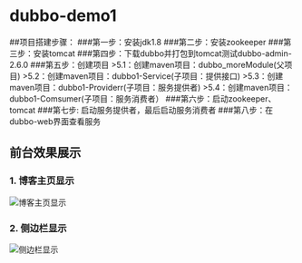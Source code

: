 ﻿# dubbo-demo1
##项目搭建步骤： 
###第一步：安装jdk1.8 
###第二步：安装zookeeper 
###第三步：安装tomcat 
###第四步：下载dubbo并打包到tomcat测试dubbo-admin-2.6.0 
###第五步：创建项目 
	>5.1：创建maven项目：dubbo_moreModule(父项目)
	>5.2：创建maven项目：dubbo1-Service(子项目：提供接口) 
	>5.3：创建maven项目：dubbo1-Providerr(子项目：服务提供者) 
	>5.4：创建maven项目：dubbo1-Comsumer(子项目：服务消费者） 
###第六步：启动zookeeper、tomcat 
###第七步: 启动服务提供者，最后启动服务消费者
###第八步：在dubbo-web界面查看服务

## **前台效果展示**
### **1. 博客主页显示**
![博客主页显示](https://github.com/eson15/Blog/raw/master/readmeImages/1.jpg)
### **2. 侧边栏显示**
![侧边栏显示](https://github.com/eson15/Blog/raw/master/readmeImages/2.png)
